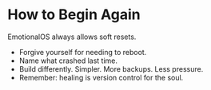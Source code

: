 # How to Begin Again

EmotionalOS always allows soft resets.

- Forgive yourself for needing to reboot.
- Name what crashed last time.
- Build differently. Simpler. More backups. Less pressure.
- Remember: healing is version control for the soul.
